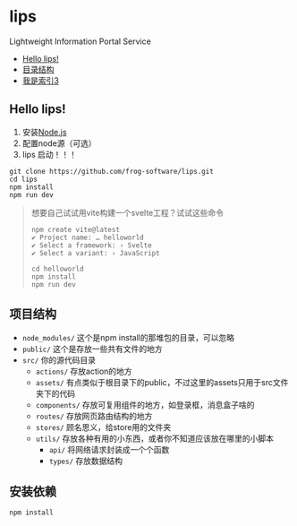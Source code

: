 

# lips

Lightweight Information Portal Service

- [Hello lips!](#hello-lips)
- [目录结构](#项目结构)
- [我是索引3]()

## Hello lips!

1. 安装[Node.js](https://nodejs.org/en)
2. 配置node源（可选）
3. lips 启动！！！

```shell
git clone https://github.com/frog-software/lips.git
cd lips
npm install
npm run dev
```

> 想要自己试试用vite构建一个svelte工程？试试这些命令
>
> ```
> npm create vite@latest
> ✔ Project name: … helloworld
> ✔ Select a framework: › Svelte
> ✔ Select a variant: › JavaScript
> 
> cd helloworld
> npm install
> npm run dev
> ```

## 项目结构

- `node_modules/` 这个是npm install的那堆包的目录，可以忽略
- `public/` 这个是存放一些共有文件的地方
- `src/` 你的源代码目录
  - `actions/` 存放action的地方
  - `assets/` 有点类似于根目录下的public，不过这里的assets只用于src文件夹下的代码
  - `components/` 存放可复用组件的地方，如登录框，消息盒子啥的
  - `routes/` 存放网页路由结构的地方
  - `stores/` 顾名思义，给store用的文件夹
  - `utils/` 存放各种有用的小东西，或者你不知道应该放在哪里的小脚本
    - `api/` 将网络请求封装成一个个函数
    - `types/` 存放数据结构

## 安装依赖

```
npm install
```

